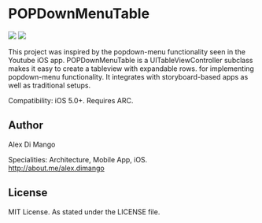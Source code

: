 # POPDownMenuTable 

[![](http://www.whardoo.com/images/popmenu-thumb.png)](http://www.whardoo.com/images/popmenu.png)
[![](http://www.whardoo.com/images/popmenu-thumb.png)](http://www.whardoo.com/images/popmenu.png)

This project was inspired by the popdown-menu functionality seen in the Youtube iOS app. POPDownMenuTable is a UITableViewController subclass makes it easy to create a tableview with expandable rows. for implementing popdown-menu functionality. It integrates with storyboard-based apps as well as traditional setups.


Compatibility: iOS 5.0+. Requires ARC.

## Author

Alex Di Mango

Specialities: Architecture, Mobile App, iOS.<br />
http://about.me/alex.dimango

## License

MIT License. As stated under the LICENSE file.
